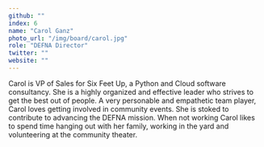 ```yaml
---
github: ""
index: 6
name: "Carol Ganz"
photo_url: "/img/board/carol.jpg"
role: "DEFNA Director"
twitter: ""
website: ""
---
```


Carol is VP of Sales for Six Feet Up, a Python and Cloud software consultancy. She is a highly organized and effective leader who strives to get the best out of people. A very personable and empathetic team player,  Carol loves getting involved in community events. She is stoked to contribute to advancing the DEFNA mission. When not working Carol likes to spend time hanging out with her family, working in the yard and volunteering at the community theater.
